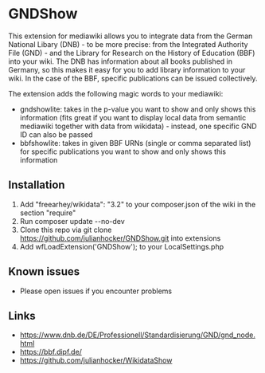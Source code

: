 # GNDShow
This extension for mediawiki allows you to integrate data from the German National Libary (DNB) - to be more precise: from the Integrated Authority File (GND) - and the Library for Research on the History of Education (BBF) into your wiki. The DNB has information about all books published in Germany, so this makes it easy for you to add library information to your wiki. In the case of the BBF, specific publications can be issued collectively.
 
The extension adds the following magic words to your mediawiki:
* gndshowlite: takes in the p-value you want to show and only shows this information (fits great if you want to display local data from semantic mediawiki together with data from wikidata) - instead, one specific GND ID can also be passed
* bbfshowlite: takes in given BBF URNs (single or comma separated list) for specific publications you want to show and only shows this information

## Installation
1. Add "freearhey/wikidata": "3.2" to your composer.json of the wiki in the section "require"
2. Run composer update --no-dev
3. Clone this repo via git clone https://github.com/julianhocker/GNDShow.git into extensions  
4. Add wfLoadExtension('GNDShow'); to your LocalSettings.php

## Known issues 
* Please open issues if you encounter problems 

## Links
* https://www.dnb.de/DE/Professionell/Standardisierung/GND/gnd_node.html
* https://bbf.dipf.de/
* https://github.com/julianhocker/WikidataShow
